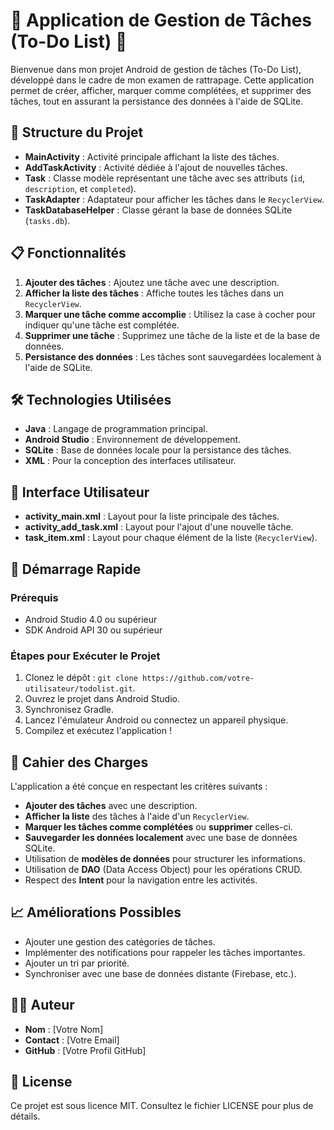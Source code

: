 # 📝 Application de Gestion de Tâches (To-Do List) 📅

Bienvenue dans mon projet Android de gestion de tâches (To-Do List), développé dans le cadre de mon examen de rattrapage. Cette application permet de créer, afficher, marquer comme complétées, et supprimer des tâches, tout en assurant la persistance des données à l'aide de SQLite.

## 📂 Structure du Projet
- **MainActivity** : Activité principale affichant la liste des tâches.
- **AddTaskActivity** : Activité dédiée à l'ajout de nouvelles tâches.
- **Task** : Classe modèle représentant une tâche avec ses attributs (`id`, `description`, et `completed`).
- **TaskAdapter** : Adaptateur pour afficher les tâches dans le `RecyclerView`.
- **TaskDatabaseHelper** : Classe gérant la base de données SQLite (`tasks.db`).

## 📋 Fonctionnalités
1. **Ajouter des tâches** : Ajoutez une tâche avec une description.
2. **Afficher la liste des tâches** : Affiche toutes les tâches dans un `RecyclerView`.
3. **Marquer une tâche comme accomplie** : Utilisez la case à cocher pour indiquer qu'une tâche est complétée.
4. **Supprimer une tâche** : Supprimez une tâche de la liste et de la base de données.
5. **Persistance des données** : Les tâches sont sauvegardées localement à l'aide de SQLite.

## 🛠️ Technologies Utilisées
- **Java** : Langage de programmation principal.
- **Android Studio** : Environnement de développement.
- **SQLite** : Base de données locale pour la persistance des tâches.
- **XML** : Pour la conception des interfaces utilisateur.

## 🎨 Interface Utilisateur
- **activity_main.xml** : Layout pour la liste principale des tâches.
- **activity_add_task.xml** : Layout pour l'ajout d'une nouvelle tâche.
- **task_item.xml** : Layout pour chaque élément de la liste (`RecyclerView`).

## 🚀 Démarrage Rapide
### Prérequis
- Android Studio 4.0 ou supérieur
- SDK Android API 30 ou supérieur

### Étapes pour Exécuter le Projet
1. Clonez le dépôt : `git clone https://github.com/votre-utilisateur/todolist.git`.
2. Ouvrez le projet dans Android Studio.
3. Synchronisez Gradle.
4. Lancez l'émulateur Android ou connectez un appareil physique.
5. Compilez et exécutez l'application !

## 📜 Cahier des Charges
L'application a été conçue en respectant les critères suivants :

- **Ajouter des tâches** avec une description.
- **Afficher la liste** des tâches à l'aide d'un `RecyclerView`.
- **Marquer les tâches comme complétées** ou **supprimer** celles-ci.
- **Sauvegarder les données localement** avec une base de données SQLite.
- Utilisation de **modèles de données** pour structurer les informations.
- Utilisation de **DAO** (Data Access Object) pour les opérations CRUD.
- Respect des **Intent** pour la navigation entre les activités.

## 📈 Améliorations Possibles
- Ajouter une gestion des catégories de tâches.
- Implémenter des notifications pour rappeler les tâches importantes.
- Ajouter un tri par priorité.
- Synchroniser avec une base de données distante (Firebase, etc.).

## 👨‍💻 Auteur
- **Nom** : [Votre Nom]
- **Contact** : [Votre Email]
- **GitHub** : [Votre Profil GitHub]

## 📝 License
Ce projet est sous licence MIT. Consultez le fichier LICENSE pour plus de détails.
